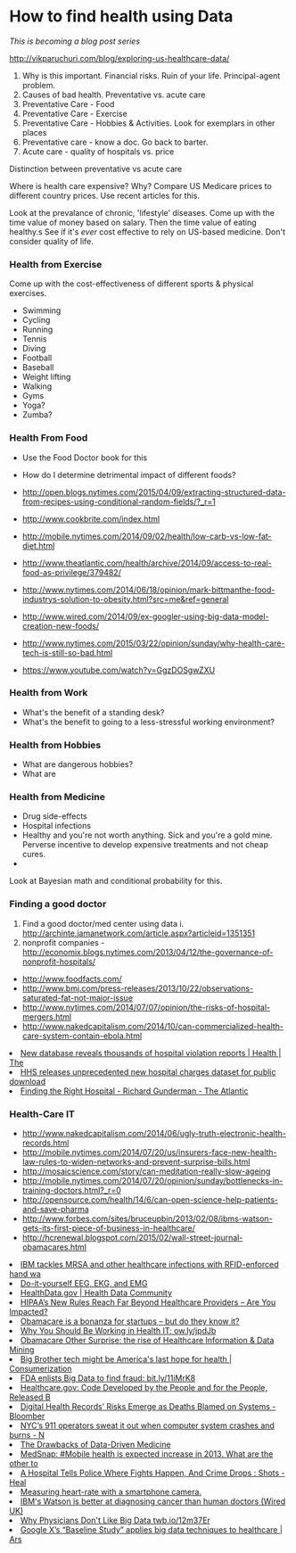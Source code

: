 # How to find health using Data
*This is becoming a blog post series*

http://vikparuchuri.com/blog/exploring-us-healthcare-data/

1. Why is this important. Financial risks. Ruin of your life. Principal-agent problem. 
2. Causes of bad health. Preventative vs. acute care
3. Preventative Care - Food
4. Preventative Care - Exercise
5. Preventative Care - Hobbies & Activities. Look for exemplars in other places
6. Preventative care - know a doc. Go back to barter.
7. Acute care - quality of hospitals vs. price

Distinction between preventative vs acute care

Where is health care expensive? Why?
Compare US Medicare prices to different country prices. Use recent articles for this.


Look at the prevalance of chronic, 'lifestyle' diseases. 
Come up with the time value of money based on salary. Then the time value of eating healthy.s
See if it's *ever* cost effective to rely on US-based medicine. Don't consider quality of life.

### Health from Exercise

Come up with the cost-effectiveness of different sports & physical exercises.
* Swimming
* Cycling
* Running
* Tennis
* Diving
* Football
* Baseball
* Weight lifting
* Walking
* Gyms
* Yoga?
* Zumba?

### Health From Food
* Use the Food Doctor book for this
* How do I determine detrimental impact of different foods?


* http://open.blogs.nytimes.com/2015/04/09/extracting-structured-data-from-recipes-using-conditional-random-fields/?_r=1
* http://www.cookbrite.com/index.html
* http://mobile.nytimes.com/2014/09/02/health/low-carb-vs-low-fat-diet.html
* http://www.theatlantic.com/health/archive/2014/09/access-to-real-food-as-privilege/379482/
* http://www.nytimes.com/2014/06/18/opinion/mark-bittmanthe-food-industrys-solution-to-obesity.html?src=me&ref=general
* http://www.wired.com/2014/09/ex-googler-using-big-data-model-creation-new-foods/
* http://www.nytimes.com/2015/03/22/opinion/sunday/why-health-care-tech-is-still-so-bad.html
* https://www.youtube.com/watch?v=GgzDOSgwZXU

### Health from Work
* What's the benefit of a standing desk?
* What's the benefit to going to a less-stressful working environment?

### Health from Hobbies
* What are dangerous hobbies?
* What are


### Health from Medicine
* Drug side-effects
* Hospital infections
* Healthy and you're not worth anything. Sick and you're a gold mine. Perverse incentive to develop expensive treatments and not cheap cures.
* 

Look at Bayesian math and conditional probability for this.

### Finding a good doctor



1. Find a good doctor/med center using data
   i. http://archinte.jamanetwork.com/article.aspx?articleid=1351351 
2. nonprofit companies - http://economix.blogs.nytimes.com/2013/04/12/the-governance-of-nonprofit-hospitals/

* http://www.foodfacts.com/
* http://www.bmj.com/press-releases/2013/10/22/observations-saturated-fat-not-major-issue
*  http://www.nytimes.com/2014/07/07/opinion/the-risks-of-hospital-mergers.html
* http://www.nakedcapitalism.com/2014/10/can-commercialized-health-care-system-contain-ebola.html

<li><a href="http://seattletimes.com/html/health/2020628684_hospitalmistakesxml.html" time_added="1364153139" tags="data sources,health">New database reveals thousands of hospital violation reports | Health | The</a></li>
<li><a href="http://go.cms.gov/16WaMfH" time_added="1368076384" tags="data sources,health">HHS releases unprecedented new hospital charges dataset for public download</a></li>
<li><a href="http://www.theatlantic.com/health/archive/2013/05/finding-the-right-hospital/276304/" time_added="1369799088" tags="data sources,health">Finding the Right Hospital - Richard Gunderman - The Atlantic</a></li>



### Health-Care IT

* http://www.nakedcapitalism.com/2014/06/ugly-truth-electronic-health-records.html
* http://mobile.nytimes.com/2014/07/20/us/insurers-face-new-health-law-rules-to-widen-networks-and-prevent-surprise-bills.html
* http://mosaicscience.com/story/can-meditation-really-slow-ageing
* http://mobile.nytimes.com/2014/07/20/opinion/sunday/bottlenecks-in-training-doctors.html?_r=0
* http://opensource.com/health/14/6/can-open-science-help-patients-and-save-pharma
* http://www.forbes.com/sites/bruceupbin/2013/02/08/ibms-watson-gets-its-first-piece-of-business-in-healthcare/
* http://hcrenewal.blogspot.com/2015/02/wall-street-journal-obamacares.html

<li><a href="http://www.extremetech.com/extreme/171639-ibm-tackles-mrsa-and-other-healthcare-infections-with-rfid-enforced-hand-washing-tech" time_added="1385792410" tags="data ethics,health,hn">IBM tackles MRSA and other healthcare infections with RFID-enforced hand wa</a></li>
<li><a href="http://erkutlu.blogspot.com/2012/12/eeg-and-arduino-do-it-yourself-eeg-ekg.html" time_added="1384444897" tags="health,personal tech">Do-it-yourself EEG, EKG, and EMG</a></li>
<li><a href="http://www.healthdata.gov/" time_added="1349411762" tags="data science">HealthData.gov | Health Data Community</a></li>
<li><a href="http://blog.varonis.com/hipaas-new-rules-reach-far-beyond-healthcare-providers-are-you-impacted/" time_added="1359734430" tags="health,hn">HIPAA’s New Rules Reach Far Beyond Healthcare Providers – Are You Impacted?</a></li>
<li><a href="http://pandodaily.com/2013/03/20/obamacare-is-a-bonanza-for-startups-but-do-they-know-it/" time_added="1363877792" tags="data ethics,health,hn">Obamacare is a bonanza for startups – but do they know it?</a></li>
<li><a href="http://ow.ly/jpdJb" time_added="1364299549" tags="health,hn">Why You Should Be Working in Health IT: ow.ly/jpdJb</a></li>
<li><a href="http://nyti.ms/ZmR7mY" time_added="1369843191" tags="health">Obamacare Other Surprise: the rise of Healthcare Information & Data Mining </a></li>
<li><a href="http://www.infoworld.com/d/consumerization-of-it/big-brother-tech-might-be-americas-last-hope-health-219611" time_added="1370032838" tags="data ethics,health,hn">Big Brother tech might be America's last hope for health | Consumerization </a></li>
<li><a href="http://bit.ly/11iMrK8" time_added="1370370831" tags="big data,corruption,data ethics,health">FDA enlists Big Data to find fraud: bit.ly/11iMrK8</a></li>
<li><a href="http://www.theatlantic.com/technology/archive/2013/06/healthcaregov-code-developed-by-the-people-and-for-the-people-released-back-to-the-people/277295/" time_added="1372869062" tags="data ethics,health,hn,important">Healthcare.gov: Code Developed by the People and for the People, Released B</a></li>
<li><a href="http://www.bloomberg.com/news/2013-06-25/digital-health-records-risks-emerge-as-deaths-blamed-on-systems.html" time_added="1373125423" tags="data ethics,health,hn">Digital Health Records’ Risks Emerge as Deaths Blamed on Systems - Bloomber</a></li>
<li><a href="http://www.nypost.com/p/news/local/my_hell_as_operator_HYlg05QYm291rqIakgY24J" time_added="1375382017" tags="corruption,health">NYC’s 911 operators sweat it out when computer system crashes and burns - N</a></li>
<li><a href="http://www.theatlantic.com/health/archive/2013/06/the-drawbacks-of-data-driven-medicine/276558/" time_added="1370454740" tags="big data,brand,data ethics,data science,health,important">The Drawbacks of Data-Driven Medicine</a></li>
<li><a href="http://t.co/PmK2atpv" time_added="1357223841" tags="domestic,finance,health,hn,important">MedSnap: #Mobile health is expected increase in 2013. What are the other to</a></li>
<li><a href="http://www.npr.org/blogs/health/2013/09/19/224052451/a-hospital-tells-police-where-fights-happen-and-crime-drops" time_added="1379642723" tags="data ethics,data science,health">A Hospital Tells Police Where Fights Happen, And Crime Drops : Shots - Heal</a></li>
<li><a href="http://www.ignaciomellado.es/blog/Measuring-heart-rate-with-a-smartphone-camera" time_added="1380036458" tags="data sources,health,hn,important,personal tech">Measuring heart-rate with a smartphone camera.</a></li>
<li><a href="http://www.wired.co.uk/news/archive/2013-02/11/ibm-watson-medical-doctor" time_added="1382456284" tags="health">IBM's Watson is better at diagnosing cancer than human doctors (Wired UK)</a></li>
<li><a href="http://twb.io/12m37Er" time_added="1377131960" tags="big data,data ethics,data science,health">Why Physicians Don't Like Big Data twb.io/12m37Er</a></li>
<li><a href="http://arstechnica.com/business/2014/07/google-xs-baseline-study-applies-big-data-techniques-to-healthcare/" time_added="1406310989" tags="">Google X’s “Baseline Study” applies big data techniques to healthcare | Ars</a></li>